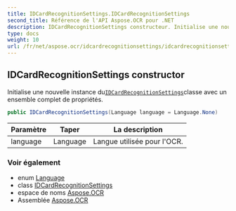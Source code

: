 ```yaml
---
title: IDCardRecognitionSettings.IDCardRecognitionSettings
second_title: Référence de l'API Aspose.OCR pour .NET
description: IDCardRecognitionSettings constructeur. Initialise une nouvelle instance duIDCardRecognitionSettingsclasse avec un ensemble complet de propriétés.
type: docs
weight: 10
url: /fr/net/aspose.ocr/idcardrecognitionsettings/idcardrecognitionsettings/
---
```

## IDCardRecognitionSettings constructor

Initialise une nouvelle instance du[`IDCardRecognitionSettings`](../)classe avec un ensemble complet de propriétés.

```csharp
public IDCardRecognitionSettings(Language language = Language.None)
```

| Paramètre | Taper | La description |
| --- | --- | --- |
| language | Language | Langue utilisée pour l'OCR. |

### Voir également

* enum [Language](../../language/)
* class [IDCardRecognitionSettings](../)
* espace de noms [Aspose.OCR](../../idcardrecognitionsettings/)
* Assemblée [Aspose.OCR](../../../)


